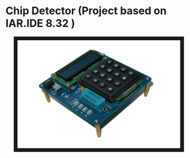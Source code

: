 # Chip Detector (Project based on IAR.IDE 8.32 )
<p align="center">
<img src="https://raw.githubusercontent.com/RandleH/CHIP-Dector/master/Materials/FaultDector%20Profile.png" width="440" height="293" border="10">
 </p>
 
 
